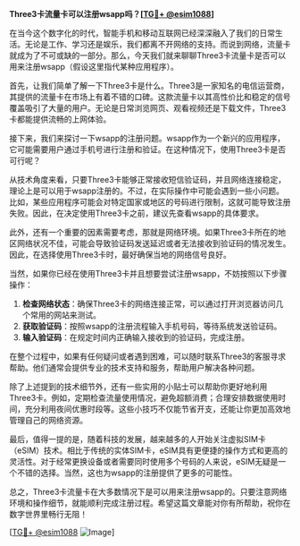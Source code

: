 **Three3卡流量卡可以注册wsapp吗？[[TG💪+ @esim1088](https://t.me/s/esim1088)]**

在当今这个数字化的时代，智能手机和移动互联网已经深深融入了我们的日常生活。无论是工作、学习还是娱乐，我们都离不开网络的支持。而说到网络，流量卡就成为了不可或缺的一部分。那么，今天我们就来聊聊Three3卡流量卡是否可以用来注册wsapp（假设这里指代某种应用程序）。

首先，让我们简单了解一下Three3卡是什么。Three3是一家知名的电信运营商，其提供的流量卡在市场上有着不错的口碑。这款流量卡以其高性价比和稳定的信号覆盖吸引了大量的用户。无论是日常浏览网页、观看视频还是下载文件，Three3卡都能提供流畅的上网体验。

接下来，我们来探讨一下wsapp的注册问题。wsapp作为一个新兴的应用程序，它可能需要用户通过手机号进行注册和验证。在这种情况下，使用Three3卡是否可行呢？

从技术角度来看，只要Three3卡能够正常接收短信验证码，并且网络连接稳定，理论上是可以用于wsapp注册的。不过，在实际操作中可能会遇到一些小问题。比如，某些应用程序可能会对特定国家或地区的号码进行限制，这就可能导致注册失败。因此，在决定使用Three3卡之前，建议先查看wsapp的具体要求。

此外，还有一个重要的因素需要考虑，那就是网络环境。如果Three3卡所在的地区网络状况不佳，可能会导致验证码发送延迟或者无法接收到验证码的情况发生。因此，在选择使用Three3卡时，最好确保当地的网络信号良好。

当然，如果你已经在使用Three3卡并且想要尝试注册wsapp，不妨按照以下步骤操作：

1. **检查网络状态**：确保Three3卡的网络连接正常，可以通过打开浏览器访问几个常用的网站来测试。
2. **获取验证码**：按照wsapp的注册流程输入手机号码，等待系统发送验证码。
3. **输入验证码**：在规定时间内正确输入接收到的验证码，完成注册。

在整个过程中，如果有任何疑问或者遇到困难，可以随时联系Three3的客服寻求帮助。他们通常会提供专业的技术支持和服务，帮助用户解决各种问题。

除了上述提到的技术细节外，还有一些实用的小贴士可以帮助你更好地利用Three3卡。例如，定期检查流量使用情况，避免超额消费；合理安排数据使用时间，充分利用夜间优惠时段等。这些小技巧不仅能节省开支，还能让你更加高效地管理自己的网络资源。

最后，值得一提的是，随着科技的发展，越来越多的人开始关注虚拟SIM卡（eSIM）技术。相比于传统的实体SIM卡，eSIM具有更便捷的操作方式和更高的灵活性。对于经常更换设备或者需要同时使用多个号码的人来说，eSIM无疑是一个不错的选择。当然，这也为wsapp的注册提供了更多的可能性。

总之，Three3卡流量卡在大多数情况下是可以用来注册wsapp的。只要注意网络环境和操作细节，就能顺利完成注册过程。希望这篇文章能对你有所帮助，祝你在数字世界里畅行无阻！

[[TG💪+ @esim1088](https://t.me/s/esim1088) ![Image](https://i.postimg.cc/4NQfJmqS/Snipaste-2025-05-13-00-14-12.png)]